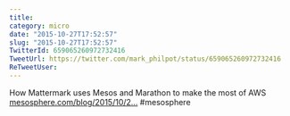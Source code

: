 ```yaml
---
title: 
category: micro
date: "2015-10-27T17:52:57"
slug: "2015-10-27T17:52:57"
TwitterId: 659065260972732416
TweetUrl: https://twitter.com/mark_philpot/status/659065260972732416
ReTweetUser: 
---
```


How Mattermark uses Mesos and Marathon to make the most of AWS [mesosphere.com/blog/2015/10/2…](https://mesosphere.com/blog/2015/10/27/mattermark-mesos-aws/) #mesosphere